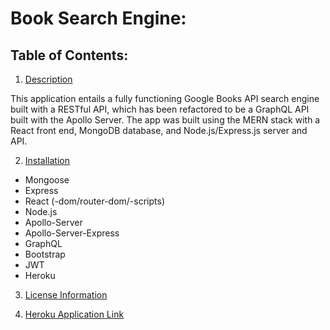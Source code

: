 # Book Search Engine:

## Table of Contents:

1.  [Description](#Description)

This application entails a fully functioning Google Books API search engine built with a RESTful API, which has been refactored to be a GraphQL API built with the Apollo Server. The app was built using the MERN stack with a React front end, MongoDB database, and Node.js/Express.js server and API.
 
2.  [Installation](#Installation)

- Mongoose
- Express
- React (-dom/router-dom/-scripts)
- Node.js
- Apollo-Server
- Apollo-Server-Express
- GraphQL
- Bootstrap
- JWT
- Heroku

3.  [License Information](#License-Information)

4.  [Heroku Application Link](#Heroku-Application-Link)

<br>

